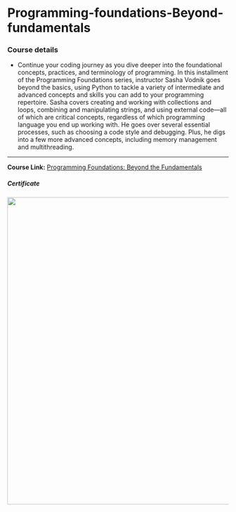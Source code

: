 # Programming-foundations-Beyond-fundamentals
### Course details
- Continue your coding journey as you dive deeper into the foundational concepts, practices, and terminology of programming. In this installment of the Programming Foundations series, instructor Sasha Vodnik goes beyond the basics, using Python to tackle a variety of intermediate and advanced concepts and skills you can add to your programming repertoire. Sasha covers creating and working with collections and loops, combining and manipulating strings, and using external code—all of which are critical concepts, regardless of which programming language you end up working with. He goes over several essential processes, such as choosing a code style and debugging. Plus, he digs into a few more advanced concepts, including memory management and multithreading.
---
**Course Link:** [Programming Foundations: Beyond the Fundamentals](https://www.linkedin.com/learning/programming-foundations-beyond-the-fundamentals/?resume=false)
<h5><a href="#certificate"></a>Certificate</h5>
<p align="center">
  <img  src="https://media-exp2.licdn.com/dms/image/C4E1FAQEu2fsKlerGsQ/feedshare-document-cover-images_1280/0/1648857009859?e=1656543600&v=beta&t=BFC4mnlSSKhz1SpQ0C20O1n1pT-pS6Wj4Mbsc3euzgY" width="700">
</p>

